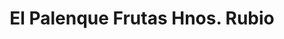 ---
title: "El Palenque Frutas Hnos. Rubio"
url: /sevilla/el-palenque-frutas-hnos-rubio/
shop: frutería
---